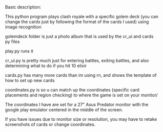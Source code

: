 Basic description:

This python program plays clash royale with a specific golem deck (you can change the cards just by following the format of the cards I used) using image recognition

golemdeck folder is just a photo album that is used by the cr_ui and cards py files

play.py runs it

cr_ui.py is pretty much just for entering battles, exiting battles, and also determining what to do if you hit 10 elixir

cards.py has many more cards than im using rn, and shows the template of how to set up new cards

coordinates.py is so u can match up the coordinates (specific card placements and region checking) to where the game is set on your monitor/

The coordinates I have are set for a 27" Asus Predator monitor with the google play emulator centered in the middle of the screen.

If you have issues due to monitor size or resolution, you may have to retake screenshots of cards or change coordinates.
